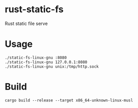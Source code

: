 # rust-static-fs
Rust static file serve
# Usage
```
./static-fs-linux-gnu :8080
./static-fs-linux-gnu 127.0.0.1:8080
./static-fs-linux-gnu unix:/tmp/http.sock
```
# Build
```
cargo build --release --target x86_64-unknown-linux-musl
```
